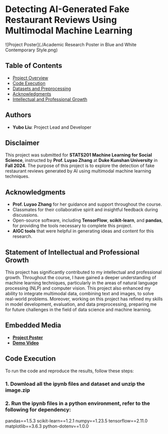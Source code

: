 # Detecting AI-Generated Fake Restaurant Reviews Using Multimodal Machine Learning
![Project Poster](./Academic Research Poster in Blue and White Contemporary Style.png)


## Table of Contents
- [Project Overview](#project-overview)
- [Code Execution](#code-execution)
- [Datasets and Preprocessing](#datasets-and-preprocessing)
- [Acknowledgments](#acknowledgments)
- [Intellectual and Professional Growth](#statement-of-intellectual-and-professional-growth)


## Authors
- **Yubo Liu**: Project Lead and Developer

## Disclaimer
This project was submitted for **STATS201 Machine Learning for Social Science**, instructed by **Prof. Luyao Zhang** at **Duke Kunshan University** in **Fall 2024**. The purpose of this project is to explore the detection of fake restaurant reviews generated by AI using multimodal machine learning techniques.

## Acknowledgments
- **Prof. Luyao Zhang** for her guidance and support throughout the course.
- Classmates for their collaborative spirit and insightful feedback during discussions.
- Open-source software, including **TensorFlow**, **scikit-learn**, and **pandas**, for providing the tools necessary to complete this project.
- **AIGC tools** that were helpful in generating ideas and content for this research.

## Statement of Intellectual and Professional Growth
This project has significantly contributed to my intellectual and professional growth. Throughout the course, I have gained a deeper understanding of machine learning techniques, particularly in the areas of natural language processing (NLP) and computer vision. This project also enhanced my ability to integrate multimodal data, combining text and images, to solve real-world problems. Moreover, working on this project has refined my skills in model development, evaluation, and data preprocessing, preparing me for future challenges in the field of data science and machine learning.

## Embedded Media
- **[Project Poster](https://www.canva.com/design/DAGYC2A2ZRQ/Vq840u5mFhpvdamGhum6tQ/edit?utm_content=DAGYC2A2ZRQ&utm_campaign=designshare&utm_medium=link2&utm_source=sharebutton)**
- **[Demo Video](https://urldefense.com/v3/__https://duke.zoom.us/rec/share/jgoqy90pu9TP9viixDMKCY_psits56IzzDReRE88ExpG4YHZgsjvwbVavtNf90c_.t9C96CKzoMukt3gI__;!!OToaGQ!qHbYvC4_etXfp9V5UC1qfdPX-gFg7qUOGHZlVdKNp_jUsqVTPKXjtTqer1mp_Ln-mW5hYNrGteFIUznoa6E$)**

## Code Execution

To run the code and reproduce the results, follow these steps:

### 1. Download all the ipynb files and dataset and unzip the image.zip

### 2. Run the ipynb files in a python environment, refer to the following for dependency:
pandas==1.5.3
scikit-learn==1.2.1
numpy==1.23.5
tensorflow==2.11.0
matplotlib==3.6.3
python-dotenv==1.0.0

